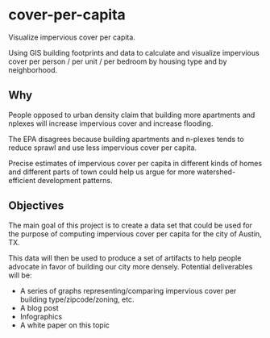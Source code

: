# cover-per-capita

Visualize impervious cover per capita.

Using GIS building footprints and data to calculate and visualize impervious cover per person / per unit / per bedroom by housing type and by neighborhood.

## Why

People opposed to urban density claim that building more apartments and nplexes will increase impervious cover and increase flooding. 

The EPA disagrees because building apartments and n-plexes tends to reduce sprawl and use less impervious cover per capita. 

Precise estimates of impervious cover per capita in different kinds of homes and different parts of town could help us argue for more watershed-efficient development patterns.

## Objectives

The main goal of this project is to create a data set that could be used for the purpose of computing impervious cover per capita for the city of Austin, TX.

This data will then be used to produce a set of artifacts to help people advocate in favor of building our city more densely. Potential deliverables will be:

* A series of graphs representing/comparing impervious cover per building type/zipcode/zoning, etc.
* A blog post
* Infographics
* A white paper on this topic
